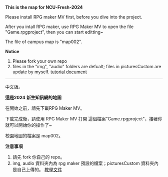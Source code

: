 **This is the map for NCU-Fresh-2024**

Please install RPG maker MV first, before you dive into the project.

After you intall RPG maker, use RPG Maker MV to open the file "Game.rpgproject", then you can start editting~


The file of campus map is "map002".

**Notice**
1. Please fork your own repo
2. files in the "img", "audio" folders are defualt; files in picturesCustom are update by myself.
[tutorial document
](https://docs.google.com/document/d/19hffPNh-YRAo5HteKgGrG9JSs7_wcSXgrC_1UpjmeQk/edit?usp=sharing
)
---------------------------------
中文版。

**這是2024 新生知訊網的地圖**

在開始之前，請先下載RPG Maker MV。

下載完成後，請使用 RPG Maker MV 打開 這個檔案"Game.rpgproject"，接著你就可以開始你的操作了~


校園地圖的檔案是 map002。


**注意事項**
1. 請先 fork 你自己的 repo。
2. img, audio 資料夾內為 rpg maker 預設的檔案；picturesCustom 資料夾內是自己上傳的。
[教學文件
](https://docs.google.com/document/d/19hffPNh-YRAo5HteKgGrG9JSs7_wcSXgrC_1UpjmeQk/edit?usp=sharing
)
